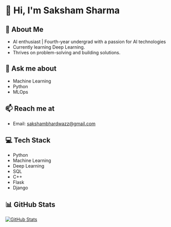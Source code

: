 # 👋 Hi, I'm Saksham Sharma

## 💫 About Me
- AI enthusiast | Fourth-year undergrad with a passion for AI technologies
- Currently learning Deep Learning.
- Thrives on problem-solving and building solutions.

## 💬 Ask me about
- Machine Learning
- Python
- MLOps


## 📫 Reach me at
- Email: sakshambhardwazz@gmail.com


## 💻 Tech Stack
- Python
- Machine Learning
- Deep Learning
- SQL
- C++
- Flask
- Django

## 📊 GitHub Stats
[![GitHub Stats](https://github-readme-stats.vercel.app/api?username=saksham-bhardwaj1&show_icons=true)](https://github.com/saksham-bhardwaj1)



